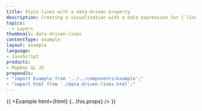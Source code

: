 ```yaml
---
title: Style lines with a data-driven property
description: Creating a visualization with a data expression for [`line-color`](/maplibre-gl-js/style-spec#paint-line-line-color).
topics:
  - Layers
thumbnail: data-driven-lines
contentType: example
layout: example
language:
- JavaScript
products:
- Mapbox GL JS
prependJs:
- "import Example from '../../components/example';"
- "import html from './data-driven-lines.html';"
---
```


{{ <Example html={html} {...this.props} /> }}
